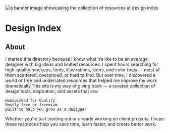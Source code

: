 ![a banner image showcasing the collection of resources at design index](https://designindex.xyz/preview.png)
# Design Index
## About
I started this directory because I know what it’s like to be an average designer with big ideas and limited resources. I spent hours searching for high-quality mockups, fonts, illustrations, icons, and color tools — most of them scattered, overpriced, or hard to find.
But over time, I discovered a world of free and underrated resources that helped me improve my work dramatically.This site is my way of giving back — a curated collection of design tools, inspiration, and assets that are:

    Handpicked for Quality
    Mostly free or freemium
    Built to help you grow as a designer

Whether you're just starting out or already working on client projects, I hope these resources help you save time, learn faster, and create better work.
